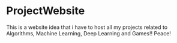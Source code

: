 # ProjectWebsite
This is a website idea that i have to host all my projects related to Algorithms, Machine Learning, Deep Learning and Games!!
Peace!
